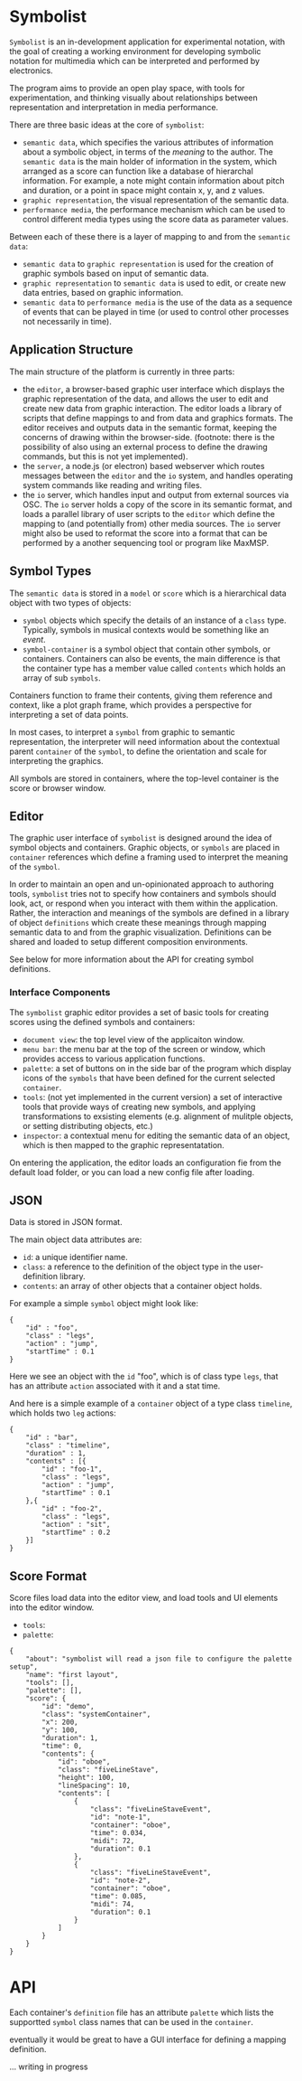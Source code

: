 # Symbolist

`Symbolist` is an in-development application for experimental notation, with the goal of creating a working environment for developing symbolic notation for multimedia which can be interpreted and performed by electronics. 

The program aims to provide an open play space, with tools for experimentation, and thinking visually about relationships between representation and interpretation in media performance.

There are three basic ideas at the core of `symbolist`:

* `semantic data`, which specifies the various attributes of information about a symbolic object, in terms of the *meaning* to the author. The `semantic data` is the main holder of information in the system, which arranged as a score can function like a database of hierarchal information. For example, a note might contain information about pitch and duration, or a point in space might contain x, y, and z values.
* `graphic representation`, the visual representation of the semantic data.
* `performance media`, the performance mechanism which can be used to control different media types using the score data as parameter values. 
  
 
Between each of these there is a layer of mapping to and from the `semantic data`: 

* `semantic data` to `graphic representation` is used for the creation of graphic symbols based on input of semantic data.
* `graphic representation` to `semantic data` is used to edit, or create new data entries, based on graphic information.
* `semantic data` to `performance media` is the use of the data as a sequence of events that can be played in time (or used to control other processes not necessarily in time).

## Application Structure

The main structure of the platform is currently in three parts:

* the `editor`, a browser-based graphic user interface which displays the graphic representation of the data, and allows the user to edit and create new data from graphic interaction. The editor loads a library of scripts that define mappings to and from data and graphics formats. The editor receives and outputs data in the semantic format, keeping the concerns of drawing within the browser-side. (footnote: there is the possibility of also using an external process to define the drawing commands, but this is not yet implemented).
* the `server`, a node.js (or electron) based webserver which routes messages between the `editor` and the `io` system, and handles operating system commands like reading and writing files.
* the `io` server, which handles input and output from external sources via OSC. The `io` server holds a copy of the score in its semantic format, and loads a parallel library of user scripts to the `editor` which define the mapping to (and potentially from) other media sources. The `io` server might also be used to reformat the score into a format that can be performed by a another sequencing tool or program like MaxMSP.


## Symbol Types

The `semantic data` is stored in a `model` or `score` which is a hierarchical data object with two types of objects:
* `symbol` objects which specify the details of an instance of a `class` type. Typically, symbols in musical contexts would be something like an *event*.
* `symbol-container` is a symbol object that contain other symbols, or containers. Containers can also be events, the main difference is that the container type has a member value called `contents` which holds an array of sub `symbols`.
  
Containers function to frame their contents, giving them reference and context, like a plot graph frame, which provides a perspective for interpreting a set of data points.

In most cases, to interpret a `symbol` from graphic to semantic representation, the interpreter will need information about the contextual parent `container` of the `symbol`, to define the orientation and scale for interpreting the graphics. 

All symbols are stored in containers, where the top-level container is the score or browser window. 


## Editor
The graphic user interface of `symbolist` is designed around the idea of symbol objects and containers. Graphic objects, or `symbols` are placed in `container` references which define a framing used to interpret the meaning of the `symbol`.

In order to maintain an open and un-opinionated approach to authoring tools, `symbolist` tries not to specify how containers and symbols should look, act, or respond when you interact with them within the application. Rather, the interaction and meanings of the symbols are defined in a library of object `definitions` which create these meanings through mapping semantic data to and from the graphic visualization. Definitions can be shared and loaded to setup different composition environments.

See below for more information about the API for creating symbol definitions. 

### Interface Components

The `symbolist` graphic editor provides a set of basic tools for creating scores using the defined symbols and containers:
* `document view`: the top level view of the applicaiton window.
* `menu bar`: the menu bar at the top of the screen or window, which provides access to various application functions.
* `palette`: a set of buttons on in the side bar of the program which display icons of the `symbols` that have been defined for the current selected `container`. 
* `tools`: (not yet implemented in the current version) a set of interactive tools that provide ways of creating new symbols, and applying transformations to exsisting elements (e.g. alignment of mulitple objects, or setting distributing objects, etc.)
* `inspector`: a contextual menu for editing the semantic data of an object, which is then mapped to the graphic representatation.

On entering the application, the editor loads an configuration fie from the default load folder, or you can load a new config file after loading.



## JSON
Data is stored in JSON format.

The main object data attributes are:
* `id`: a unique identifier name.
* `class`: a reference to the definition of the object type in the user-definition library.
* `contents`: an array of other objects that a container object holds.


For example a simple `symbol` object might look like:
```
{
    "id" : "foo",
    "class" : "legs",
    "action" : "jump",
    "startTime" : 0.1
}
```

Here we see an object with the `id` "foo", which is of class type `legs`, that has an attribute `action` associated with it and a stat time.

And here is a simple example of a `container` object of a type class `timeline`, which holds two `leg` actions:

```
{
    "id" : "bar",
    "class" : "timeline",
    "duration" : 1,
    "contents" : [{
        "id" : "foo-1",
        "class" : "legs",
        "action" : "jump",
        "startTime" : 0.1
    },{
        "id" : "foo-2",
        "class" : "legs",
        "action" : "sit",
        "startTime" : 0.2
    }]
}

```


## Score Format

Score files load data into the editor view, and load tools and UI elements into the editor window.

* `tools`: 
* `palette`: 




```
{
    "about": "symbolist will read a json file to configure the palette setup",
    "name": "first layout",
    "tools": [],
    "palette": [],
    "score": {
        "id": "demo",
        "class": "systemContainer",
        "x": 200,
        "y": 100,
        "duration": 1,
        "time": 0,
        "contents": {
            "id": "oboe",
            "class": "fiveLineStave",
            "height": 100,
            "lineSpacing": 10,
            "contents": [
                {
                    "class": "fiveLineStaveEvent",
                    "id": "note-1",
                    "container": "oboe",
                    "time": 0.034,
                    "midi": 72,
                    "duration": 0.1
                },
                {
                    "class": "fiveLineStaveEvent",
                    "id": "note-2",
                    "container": "oboe",
                    "time": 0.085,
                    "midi": 74,
                    "duration": 0.1
                }
            ]
        }
    }
}
```


# API

Each container's `definition` file has an attribute `palette` which lists the supportted `symbol` class names that can be used in the `container`.

eventually it would be great to have a GUI interface for defining a mapping definition.

... writing in progress
